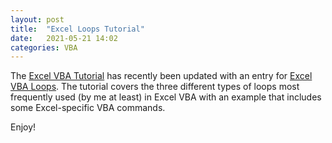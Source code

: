 ```yaml
---
layout: post
title:  "Excel Loops Tutorial"
date:   2021-05-21 14:02
categories: VBA
---
```


The [Excel VBA Tutorial](/Excel-VBA-Tutorial/) has recently been updated with an entry for [Excel VBA Loops](/tutorial/excel/excel-vba-loops/).  The tutorial covers the three different types of loops most frequently used (by me at least) in Excel VBA with an example that includes some Excel-specific VBA commands.  

Enjoy!